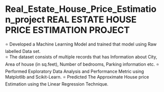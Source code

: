 # Real_Estate_House_Price_Estimation_project REAL ESTATE HOUSE PRICE ESTIMATION PROJECT   
⭐ Developed a Machine Learning Model and trained that model using Raw labelled Data set.  
⭐ The dataset consists of multiple records that has Information about City, Area of house (in sq.feet), Number of bedrooms, Parking information etc. 
⭐ Performed Exploratory Data Analysis and Performance Metric using Matplotlib and Scikit-Learn. 
⭐ Predicted The Approximate House price Estimation using the Linear Regression Technique.
